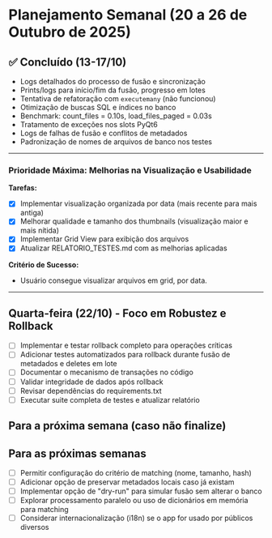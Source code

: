 # Planejamento Semanal (20 a 26 de Outubro de 2025)

## ✅ Concluído (13-17/10)
- Logs detalhados do processo de fusão e sincronização
- Prints/logs para início/fim da fusão, progresso em lotes
- Tentativa de refatoração com `executemany` (não funcionou)
- Otimização de buscas SQL e índices no banco
- Benchmark: count_files = 0.10s, load_files_paged = 0.03s
- Tratamento de exceções nos slots PyQt6
- Logs de falhas de fusão e conflitos de metadados
- Padronização de nomes de arquivos de banco nos testes

---
### Prioridade Máxima: Melhorias na Visualização e Usabilidade

**Tarefas:**
 - [x] Implementar visualização organizada por data (mais recente para mais antiga)
 - [x] Melhorar qualidade e tamanho dos thumbnails (visualização maior e mais nítida)
 - [x] Implementar Grid View para exibição dos arquivos
 - [x] Atualizar RELATORIO_TESTES.md com as melhorias aplicadas

**Critério de Sucesso:**
- Usuário consegue visualizar arquivos em grid, por data.

---

## Quarta-feira (22/10) - Foco em Robustez e Rollback
- [ ] Implementar e testar rollback completo para operações críticas
- [ ] Adicionar testes automatizados para rollback durante fusão de metadados e deletes em lote
- [ ] Documentar o mecanismo de transações no código
- [ ] Validar integridade de dados após rollback
- [ ] Revisar dependências do requirements.txt
- [ ] Executar suite completa de testes e atualizar relatório

## Para a próxima semana (caso não finalize)

## Para as próximas semanas
- [ ] Permitir configuração do critério de matching (nome, tamanho, hash)
- [ ] Adicionar opção de preservar metadados locais caso já existam
- [ ] Implementar opção de "dry-run" para simular fusão sem alterar o banco
- [ ] Explorar processamento paralelo ou uso de dicionários em memória para matching
- [ ] Considerar internacionalização (i18n) se o app for usado por públicos diversos
